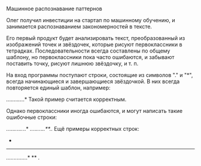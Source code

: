 Машинное распознавание паттернов

Олег получил инвестиции на стартап по машинному обучению, и занимается распознаванием закономерностей в тексте.

Его первый продукт будет анализировать текст, преобразованный из изображений точек и звёздочек, которые рисуют первоклассники в тетрадках. Последовательности всегда составлены по общему шаблону, но первоклассники пока часто ошибаются, и забывают поставить точку, рисуют лишнюю звёздочку, и т. п.

На вход программы поступают строки, состоящие из символов "." и "*", всегда начинающиеся и завершающиеся звёздочкой. В них всегда повторяется единый шаблон, например:

*..*..*..*..*..*..*
Такой пример считается корректным.

Однако первоклассники иногда ошибаются, и могут написать такие ошибочные строки:

*..*...*..*..*..*..*
*..*..*..*..*..**..*
Ещё примеры корректных строк:

*
***
*.......*.......*
**
*.*